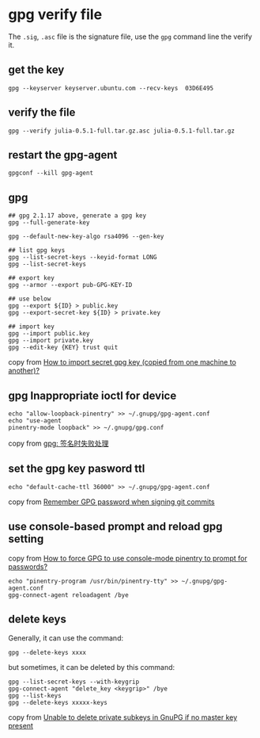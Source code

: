 # gpg verify file
The `.sig`, `.asc` file is the signature file, use the `gpg` command line the verify it.
## get the key

```
gpg --keyserver keyserver.ubuntu.com --recv-keys  03D6E495
```

## verify the file

```
gpg --verify julia-0.5.1-full.tar.gz.asc julia-0.5.1-full.tar.gz
```

## restart the gpg-agent

```
gpgconf --kill gpg-agent
```
## gpg
```
## gpg 2.1.17 above, generate a gpg key
gpg --full-generate-key

gpg --default-new-key-algo rsa4096 --gen-key

## list gpg keys
gpg --list-secret-keys --keyid-format LONG
gpg --list-secret-keys

## export key
gpg --armor --export pub-GPG-KEY-ID

## use below
gpg --export ${ID} > public.key
gpg --export-secret-key ${ID} > private.key

## import key
gpg --import public.key
gpg --import private.key
gpg --edit-key {KEY} trust quit
```
copy from [How to import secret gpg key (copied from one machine to another)?](https://unix.stackexchange.com/questions/184947/how-to-import-secret-gpg-key-copied-from-one-machine-to-another)

## gpg Inappropriate ioctl for device

``` shell
echo "allow-loopback-pinentry" >> ~/.gnupg/gpg-agent.conf
echo "use-agent
pinentry-mode loopback" >> ~/.gnupg/gpg.conf
```
copy from [gpg: 签名时失败处理](https://blog.csdn.net/wenbo20182/article/details/72850810)

## set the gpg key pasword ttl

``` shell
echo "default-cache-ttl 36000" >> ~/.gnupg/gpg-agent.conf
```
copy from [Remember GPG password when signing git commits](https://stackoverflow.com/questions/36847431/remember-gpg-password-when-signing-git-commits)

## use  console-based prompt and reload gpg setting
copy from [How to force GPG to use console-mode pinentry to prompt for passwords?](https://superuser.com/questions/520980/how-to-force-gpg-to-use-console-mode-pinentry-to-prompt-for-passwords)
``` shell
echo "pinentry-program /usr/bin/pinentry-tty" >> ~/.gnupg/gpg-agent.conf
gpg-connect-agent reloadagent /bye
```
## delete keys
Generally, it can use the command:

``` shell
gpg --delete-keys xxxx
```
but sometimes, it can be deleted by this command:

``` shell
gpg --list-secret-keys --with-keygrip
gpg-connect-agent "delete_key <keygrip>" /bye
gpg --list-keys
gpg --delete-keys xxxxx-keys
```
copy from [Unable to delete private subkeys in GnuPG if no master key present](https://superuser.com/questions/1388426/unable-to-delete-private-subkeys-in-gnupg-if-no-master-key-present)
